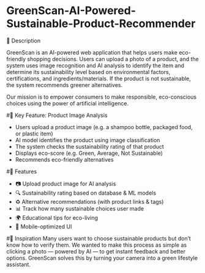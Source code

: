 # GreenScan-AI-Powered-Sustainable-Product-Recommender
📝 Description

GreenScan is an AI-powered web application that helps users make eco-friendly shopping decisions. Users can upload a photo of a product, and the system uses image recognition and AI analysis to identify the item and determine its sustainability level based on environmental factors, certifications, and ingredients/materials. If the product is not sustainable, the system recommends greener alternatives.

Our mission is to empower consumers to make responsible, eco-conscious choices using the power of artificial intelligence.

#📸 Key Feature: Product Image Analysis
- Users upload a product image (e.g. a shampoo bottle, packaged food, or plastic item)
- AI model identifies the product using image classification
- The system checks the sustainability rating of that product
- Displays eco-score (e.g. Green, Average, Not Sustainable)
- Recommends eco-friendly alternatives

#🚀 Features
- 📷 Upload product image for AI analysis
- 🔍 Sustainability rating based on database & ML models
- ♻️ Alternative recommendations (with product links & tags)
- 📊 Track how many sustainable choices user made
- 🌍 Educational tips for eco-living
- 📱 Mobile-optimized UI

#🧠 Inspiration
Many users want to choose sustainable products but don’t know how to verify them. We wanted to make this process as simple as clicking a photo — powered by AI — to get instant feedback and better options. GreenScan solves this by turning your camera into a green lifestyle assistant.
